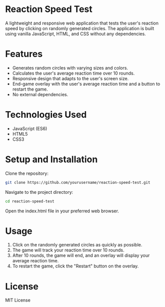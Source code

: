 # Reaction Speed Test
A lightweight and responsive web application that tests the user's reaction speed by clicking on randomly generated circles. The application is built using vanilla JavaScript, HTML, and CSS without any dependencies.

# Features
- Generates random circles with varying sizes and colors.
- Calculates the user's average reaction time over 10 rounds.
- Responsive design that adapts to the user's screen size.
- End-game overlay with the user's average reaction time and a button to restart the game.
- No external dependencies.

# Technologies Used
- JavaScript (ES6)
- HTML5
- CSS3

# Setup and Installation
Clone the repository:
```bash
git clone https://github.com/yourusername/reaction-speed-test.git
```
Navigate to the project directory:
```bash
cd reaction-speed-test
```
Open the index.html file in your preferred web browser.

# Usage
1. Click on the randomly generated circles as quickly as possible.
2. The game will track your reaction time over 10 rounds.
3. After 10 rounds, the game will end, and an overlay will display your average reaction time.
4. To restart the game, click the "Restart" button on the overlay.

# License
MIT License
